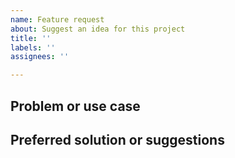 ```yaml
---
name: Feature request
about: Suggest an idea for this project
title: ''
labels: ''
assignees: ''

---
```


## Problem or use case

## Preferred solution or suggestions